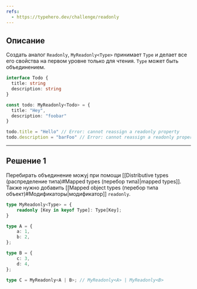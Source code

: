 ```yaml
---
refs:
  - https://typehero.dev/challenge/readonly
---
```

## Описание

Создать аналог `Readonly`, `MyReadonly<Type>` принимает `Type` и делает все его свойства на первом уровне только для чтения. `Type` может быть объединением.

```ts
interface Todo {
  title: string
  description: string
}

const todo: MyReadonly<Todo> = {
  title: "Hey",
  description: "foobar"
}

todo.title = "Hello" // Error: cannot reassign a readonly property
todo.description = "barFoo" // Error: cannot reassign a readonly property
```

---
## Решение 1

Перебирать объединение можyj при помощи [[Distributive types (распределение типа)#Mapped types (перебор типа)|mapped types]]. Также нужно добавить [[Mapped object types (перебор типа объект)#Модификаторы|модификатор]] `readonly`.

```ts
type MyReadonly<Type> = {
	readonly [Key in keyof Type]: Type[Key];
}

type A = {
	a: 1,
	b: 2,
};

type B = {
	c: 3,
	d: 4,
};

type C = MyReadonly<A | B>; // MyReadonly<A> | MyReadonly<B>
```